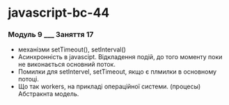 # javascript-bc-44

### Модуль 9 **\_\_\_** Заняття 17

- механізми setTimeout(), setInterval()
- Асинхронність в javascipt. Відкладення подій, до того моменту поки не виконається основний поток.
- Помилки для setIntervel, setTimeout, якщо є плмилки в основному потоці.
- Що так workers, на прикладі операційної системи. (процесы) Абстракнта модель.
